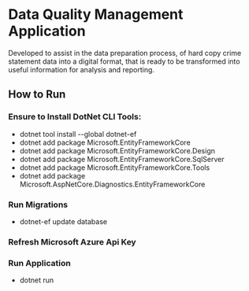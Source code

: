 # Data Quality Management Application
Developed to assist in the data preparation process, of hard copy crime statement data into a digital format, that is ready to be transformed into useful information for analysis and reporting. 

## How to Run
### Ensure to Install DotNet CLI Tools:
- dotnet tool install --global dotnet-ef
- dotnet add package Microsoft.EntityFrameworkCore
- dotnet add package Microsoft.EntityFrameworkCore.Design
- dotnet add package Microsoft.EntityFrameworkCore.SqlServer
- dotnet add package Microsoft.EntityFrameworkCore.Tools
- dotnet add package Microsoft.AspNetCore.Diagnostics.EntityFrameworkCore 

### Run Migrations
- dotnet-ef update database

### Refresh Microsoft Azure Api Key 

### Run Application
- dotnet run
